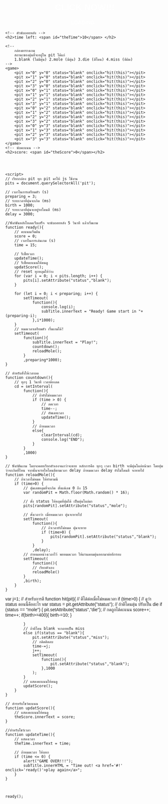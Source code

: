 <!DOCTYPE html>
<html>
<head>
	<title>
		Unit 5 - A1 - 6107071
	</title>
	<style type="text/css">
	body {
		font-family: sans-serif;
		background-image:url("img/wp2763910.gif");
		background-size: cover;
	}
	h1,h2,h3{
		text-align:center;
		text-transform:uppercase;
		color: #fff;
	}
	game{
		display:block;
		margin:2em auto;
		background:red;
		width:400px;
		height:400px;
		position:relative;
		border-radius:10px;
		overflow:hidden;
	}
	pit{
		display:block;
		background:rgba(188, 187, 240, 0.87);
		width:100px;
		height:100px;
		position:absolute;
		left:0px;
		top:0px;
	}



	/*  แก้เฉพาะด้านล่างเอง */

	pit[y="1"]{
		top:100px;
	}
	pit[y="2"]{
		top:200px;
	}
	pit[y="3"]{
		top:300px;
	}
	pit[x="1"]{
		left:100px;
	}
	pit[x="2"]{
		left:200px;
	}
	pit[x="3"]{
		left:300px;
	}

	pit[status="mole"]{
		background-image:url("img/XLII.gif");
		background-size: cover;
	}
	pit[status="die"]{
		background-image:url("img/DDm.gif");
		background-size: cover;
	}
	pit[status="miss"]{
		background-image:url("img/3MGp.gif");
		background-size: cover;
	}

</style>
</head>
<body>
	<h1>click now!!!</h1>
	<h3 id="subTitle">loading...</h3>


	<!-- ตัวนับถอยหลัง -->
	<h2>time left: <span id="theTime">10</span> </h2>

	<!-- 
		กล่องตารางเกม
		สถานะของตุ่นที่จะอยู่ใน pit ได้แก่
		1.blank (ไม่มีตุ่น) 2.mole (มีตุ่น) 3.die (ตีโดน) 4.miss (ตีผิด)
	-->
	<game>
		<pit x="0" y="0" status="blank" onclick="hit(this)"></pit>
		<pit x="1" y="0" status="blank" onclick="hit(this)"></pit>
		<pit x="2" y="0" status="blank" onclick="hit(this)"></pit>
		<pit x="3" y="0" status="blank" onclick="hit(this)"></pit>
		<pit x="0" y="1" status="blank" onclick="hit(this)"></pit>
		<pit x="1" y="1" status="blank" onclick="hit(this)"></pit>
		<pit x="2" y="1" status="blank" onclick="hit(this)"></pit>
		<pit x="3" y="1" status="blank" onclick="hit(this)"></pit>
		<pit x="0" y="2" status="blank" onclick="hit(this)"></pit>
		<pit x="1" y="2" status="blank" onclick="hit(this)"></pit>
		<pit x="2" y="2" status="blank" onclick="hit(this)"></pit>
		<pit x="3" y="2" status="blank" onclick="hit(this)"></pit>
		<pit x="0" y="3" status="blank" onclick="hit(this)"></pit>
		<pit x="1" y="3" status="blank" onclick="hit(this)"></pit>
		<pit x="2" y="3" status="blank" onclick="hit(this)"></pit>
		<pit x="3" y="3" status="blank" onclick="hit(this)"></pit>
	</game>
	<!-- นับคะแนน -->
	<h2>score: <span id="theScore">0</span></h2>




	<script>
	// เรียกกล่อง pit ทุก pit มาให้ js ใช้งาน
	pits = document.querySelectorAll('pit');

	// เวลาในการเตรียมตัว (s)
	preparing = 3;
	// ระยะเวลาที่ตุ่นจะเกิด (ms)
	birth = 1000;
	// ระยะเวลาที่ตุ่นจะอยู่รอโดนตี (ms)
	delay = 3000;

	//ฟังก์ชันหลังโหลดเว็บเสร็จ จะนับถอยหลัง 5 วินาที แล้วเริ่มเกม
	function ready(){
		// คะแนนเริ่มต้น
		score = 0;
		// เวลาในการเล่นเกม (s)
		time = 15;

		// รีเซ็ทเวลา
		updateTime();
		// รีเซ็ทคะแนนให้คนดู
		updatScore();
		// reset ทุกหลุมให้ว่าง
		for (var i = 0; i < pits.length; i++) {
			pits[i].setAttribute("status","blank");
		}

		for (let i = 0; i < preparing; i++) {
			setTimeout(
				function(){
					console.log(i);
					subTitle.innerText = "Ready! Game start in "+(preparing-i);
				},i*1000);
		}
		// หมดเวลาเตรียมตัว เรื่มเกมได้!
		setTimeout(
			function(){
				subTitle.innerText = "Play!";
				countdown();
				reloadMole();
			}
			,preparing*1000);
	}

	// สำหรับสั่งให้เวลาลด
	function countdown(){
		// ทุกๆ 1 วินาที เวลาต้องลด
		cd = setInterval(
			function(){
				// ถ้ายังไม่หมดเวลา
				if (time > 0) {
					// ลดเวลา
					time--;
					// อัพเดทเวลา
					updateTime();
				}
				// ถ้าหมดเวลา
				else{
					clearInterval(cd);
					console.log("END");
				}
			}
			,1000)
	}

	// ฟังก์ชันเกม โดยจะคอยเรียกตัวเองจนกว่าจะตาย หลักการคือ ทุกๆ เวลา birth จะมีตุ่นโผล่หน้ามา โดยสุ่มว่าจะเกิดที่ไหน จากนั้นจะรอใหโดนตีตามเวลา delay ถ้าหมดเวลา delay ยังไม่โดนตี จะหายไป 
	function reloadMole(){
		// ถ้าเวลาไม่หมด ให้ทำตามนี
		if (time>0) {
			// สุ่มเลขหลุมที่จะเกิด ตั้งแต่เลข 0 ถึง 15
			var randomPit = Math.floor(Math.random() * 16);

			// ตั้ง status ให้หลุมที่สุ่มได้ เป็นตุ่นโผล่มา
			pits[randomPit].setAttribute("status","mole");

			// ตั้งเวลาว่า เมื่อหมดเวลา ตุ่นจะหายไป
			setTimeout(
				function(){
					// ถ้าเวลายังไม่หมด ตุ่่นจะหาย
					if (time>0) {
						pits[randomPit].setAttribute("status","blank");
					}
				}
				,delay);
			// กำหนดหน่วงเวลาไว้ พอหมดเวลา ให้แรนดอมตุ่นออกมาต่ออีกรอบ
			setTimeout(
				function(){
				// เรียกตัวเอง
				reloadMole()
			}
			,birth);
		}
	}
var j=1;
    // สำหรับการตี
    function hit(pit){
    	// ตีได้ต่อเมื่อไม่หมดเวลา
    	if (time>0) {
    		// ดูว่า  status ตอนนี้คืออะไร
    		var status = pit.getAttribute("status");
    		// ถ้าตีโดนตุ่น ปรับเป็น die
    		if (status == "mole") {
    			pit.setAttribute("status","die");
    			// กดถูกได้คะแนน
    			score++;
				time++;
				if(birth>=400){
				birth-=10;
				}

    		} 
    		// ถ้าตีโดน blank จะกลายเป็น miss
    		else if(status == "blank"){
    			pit.setAttribute("status","miss");
    			// กดิดติดลบ
				time-=j;
				j++;
				setTimeout(
					function(){
						pit.setAttribute("status","blank");
					},1000
				);
			}
    		// แสดงคะแนนให้คนดู
    		updatScore();
    	}
    }

    // สำรหรับโชว์คะแนน
    function updatScore(){
    	// แสดงคะแนนให้คนดู
    	theScore.innerText = score;
    }

    //สำหรับโชว์เวลา
    function updateTime(){
    	// แสดงเวลา
    	theTime.innerText = time;

    	// ถ้าหมดเวลา ให้บอก
    	if (time <= 0) {
			alert("GAME OVER!!!");
    		subTitle.innerHTML = "Time out! <a href='#!' onclick='ready()'>play again</a>";
    	}
    }



    ready();
</script>
</body>
</html> 
